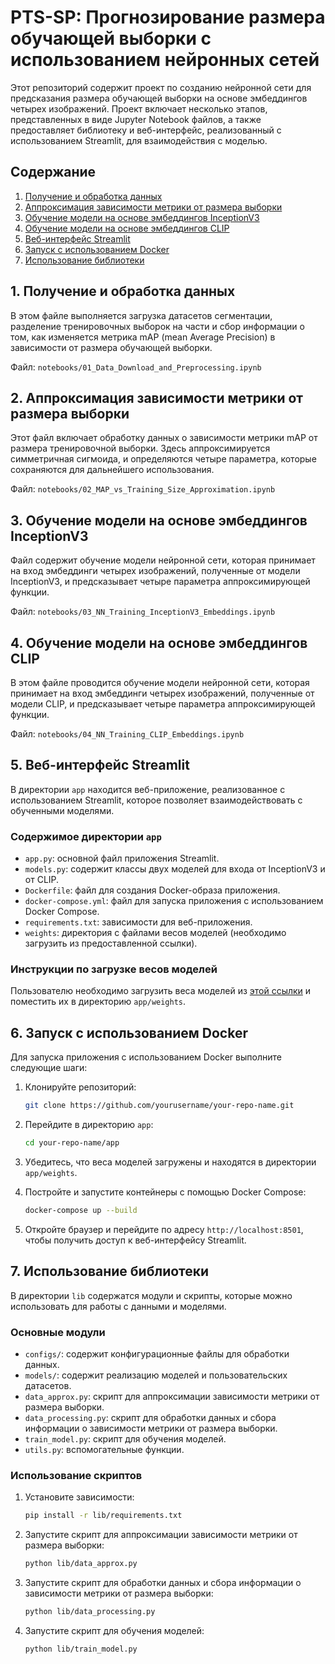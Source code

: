 # PTS-SP: Прогнозирование размера обучающей выборки с использованием нейронных сетей

Этот репозиторий содержит проект по созданию нейронной сети для предсказания размера обучающей выборки на основе эмбеддингов четырех изображений. Проект включает несколько этапов, представленных в виде Jupyter Notebook файлов, а также предоставляет библиотеку и веб-интерфейс, реализованный с использованием Streamlit, для взаимодействия с моделью.

## Содержание

1. [Получение и обработка данных](#1-получение-и-обработка-данных)
2. [Аппроксимация зависимости метрики от размера выборки](#2-аппроксимация-зависимости-метрики-от-размера-выборки)
3. [Обучение модели на основе эмбеддингов InceptionV3](#3-обучение-модели-на-основе-эмбеддингов-inceptionv3)
4. [Обучение модели на основе эмбеддингов CLIP](#4-обучение-модели-на-основе-эмбеддингов-clip)
5. [Веб-интерфейс Streamlit](#5-веб-интерфейс-streamlit)
6. [Запуск с использованием Docker](#6-запуск-с-использованием-docker)
7. [Использование библиотеки](#7-использование-библиотеки)

## 1. Получение и обработка данных

В этом файле выполняется загрузка датасетов сегментации, разделение тренировочных выборок на части и сбор информации о том, как изменяется метрика mAP (mean Average Precision) в зависимости от размера обучающей выборки.

Файл: `notebooks/01_Data_Download_and_Preprocessing.ipynb`

## 2. Аппроксимация зависимости метрики от размера выборки

Этот файл включает обработку данных о зависимости метрики mAP от размера тренировочной выборки. Здесь аппроксимируется симметричная сигмоида, и определяются четыре параметра, которые сохраняются для дальнейшего использования.

Файл: `notebooks/02_MAP_vs_Training_Size_Approximation.ipynb`

## 3. Обучение модели на основе эмбеддингов InceptionV3

Файл содержит обучение модели нейронной сети, которая принимает на вход эмбеддинги четырех изображений, полученные от модели InceptionV3, и предсказывает четыре параметра аппроксимирующей функции.

Файл: `notebooks/03_NN_Training_InceptionV3_Embeddings.ipynb`

## 4. Обучение модели на основе эмбеддингов CLIP

В этом файле проводится обучение модели нейронной сети, которая принимает на вход эмбеддинги четырех изображений, полученные от модели CLIP, и предсказывает четыре параметра аппроксимирующей функции.

Файл: `notebooks/04_NN_Training_CLIP_Embeddings.ipynb`

## 5. Веб-интерфейс Streamlit

В директории `app` находится веб-приложение, реализованное с использованием Streamlit, которое позволяет взаимодействовать с обученными моделями.

### Содержимое директории `app`

- `app.py`: основной файл приложения Streamlit.
- `models.py`: содержит классы двух моделей для входа от InceptionV3 и от CLIP.
- `Dockerfile`: файл для создания Docker-образа приложения.
- `docker-compose.yml`: файл для запуска приложения с использованием Docker Compose.
- `requirements.txt`: зависимости для веб-приложения.
- `weights`: директория с файлами весов моделей (необходимо загрузить из предоставленной ссылки).

### Инструкции по загрузке весов моделей

Пользователю необходимо загрузить веса моделей из [этой ссылки](your_google_drive_link) и поместить их в директорию `app/weights`.

## 6. Запуск с использованием Docker

Для запуска приложения с использованием Docker выполните следующие шаги:

1. Клонируйте репозиторий:
    ```sh
    git clone https://github.com/yourusername/your-repo-name.git
    ```
2. Перейдите в директорию `app`:
    ```sh
    cd your-repo-name/app
    ```
3. Убедитесь, что веса моделей загружены и находятся в директории `app/weights`.

4. Постройте и запустите контейнеры с помощью Docker Compose:
    ```sh
    docker-compose up --build
    ```
5. Откройте браузер и перейдите по адресу `http://localhost:8501`, чтобы получить доступ к веб-интерфейсу Streamlit.

## 7. Использование библиотеки

В директории `lib` содержатся модули и скрипты, которые можно использовать для работы с данными и моделями. 

### Основные модули

- `configs/`: содержит конфигурационные файлы для обработки данных.
- `models/`: содержит реализацию моделей и пользовательских датасетов.
- `data_approx.py`: скрипт для аппроксимации зависимости метрики от размера выборки.
- `data_processing.py`: скрипт для обработки данных и сбора информации о зависимости метрики от размера выборки.
- `train_model.py`: скрипт для обучения моделей.
- `utils.py`: вспомогательные функции.

### Использование скриптов

1. Установите зависимости:
    ```sh
    pip install -r lib/requirements.txt
    ```

2. Запустите скрипт для аппроксимации зависимости метрики от размера выборки:
    ```sh
    python lib/data_approx.py
    ```

3. Запустите скрипт для обработки данных и сбора информации о зависимости метрики от размера выборки:
    ```sh
    python lib/data_processing.py
    ```

4. Запустите скрипт для обучения моделей:
    ```sh
    python lib/train_model.py
    ```
